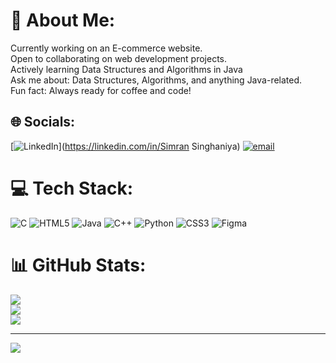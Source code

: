 # 💫 About Me:
Currently working on an E-commerce website.<br>Open to collaborating on web development projects.<br>Actively learning Data Structures and Algorithms in Java<br>Ask me about: Data Structures, Algorithms, and anything Java-related.<br>Fun fact: Always ready for coffee and code!


## 🌐 Socials:
[![LinkedIn](https://img.shields.io/badge/LinkedIn-%230077B5.svg?logo=linkedin&logoColor=white)](https://linkedin.com/in/Simran Singhaniya) [![email](https://img.shields.io/badge/Email-D14836?logo=gmail&logoColor=white)](mailto:simransinghaniya1401@gmail.com) 

# 💻 Tech Stack:
![C](https://img.shields.io/badge/c-%2300599C.svg?style=for-the-badge&logo=c&logoColor=white) ![HTML5](https://img.shields.io/badge/html5-%23E34F26.svg?style=for-the-badge&logo=html5&logoColor=white) ![Java](https://img.shields.io/badge/java-%23ED8B00.svg?style=for-the-badge&logo=openjdk&logoColor=white) ![C++](https://img.shields.io/badge/c++-%2300599C.svg?style=for-the-badge&logo=c%2B%2B&logoColor=white) ![Python](https://img.shields.io/badge/python-3670A0?style=for-the-badge&logo=python&logoColor=ffdd54) ![CSS3](https://img.shields.io/badge/css3-%231572B6.svg?style=for-the-badge&logo=css3&logoColor=white) ![Figma](https://img.shields.io/badge/figma-%23F24E1E.svg?style=for-the-badge&logo=figma&logoColor=white)
# 📊 GitHub Stats:
![](https://github-readme-stats.vercel.app/api?username=Simran254&theme=dark&hide_border=false&include_all_commits=false&count_private=false)<br/>
![](https://nirzak-streak-stats.vercel.app/?user=Simran254&theme=dark&hide_border=false)<br/>
![](https://github-readme-stats.vercel.app/api/top-langs/?username=Simran254&theme=dark&hide_border=false&include_all_commits=false&count_private=false&layout=compact)

---
[![](https://visitcount.itsvg.in/api?id=Simran254&icon=0&color=0)](https://visitcount.itsvg.in)

<!-- Proudly created with GPRM ( https://gprm.itsvg.in ) -->
